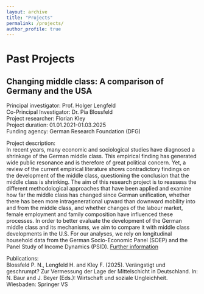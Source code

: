 ```yaml
---
layout: archive
title: "Projects"
permalink: /projects/
author_profile: true
---
```


# Past Projects
## Changing middle class: A comparison of Germany and the USA

Principal investigator: Prof. Holger Lengfeld <br /> Co-Principal Investigator: Dr. Pia Blossfeld<br /> Project researcher: Florian Kley<br /> Project duration: 01.01.2021-01.03.2025<br /> Funding agency: German Research Foundation (DFG)

Project description:<br /> In recent years, many economic and sociological studies have diagnosed a shrinkage of the German middle class. This empirical finding has generated wide public resonance and is therefore of great political concern. Yet, a review of the current empirical literature shows contradictory findings on the development of the middle class, questioning the conclusion that the middle class is shrinking. The aim of this research project is to reassess the different methodological approaches that have been applied and examine how far the middle class has changed since German unification, whether there has been more intragenerational upward than downward mobility into and from the middle class, and whether changes of the labour market, female employment and family composition have influenced these processes. In order to better evaluate the development of the German middle class and its mechanisms, we aim to compare it with middle class developments in the U.S. For our analyses, we rely on longitudinal household data from the German Socio-Economic Panel (SOEP) and the Panel Study of Income Dynamics (PSID).
[Further information](https://gepris.dfg.de/gepris/projekt/444730212?context=projekt&task=showDetail&id=444730212&)

Publications:<br /> Blossfeld P. N., Lengfeld H. and Kley F. (2025). Verängstigt und geschrumpt? Zur Vermessung der Lage der Mittelschicht in Deutschland. In: N. Baur and J. Beyer (Eds.): Wirtschaft und soziale Ungleichheit. Wiesbaden: Springer VS
